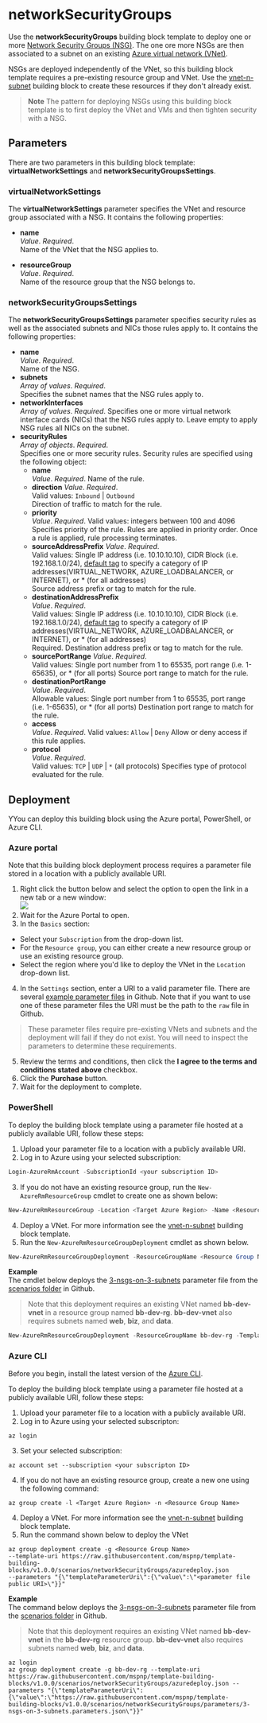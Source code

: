 # networkSecurityGroups

Use the **networkSecurityGroups** building block template to deploy one or more [Network Security Groups (NSG)][virtual-networks-nsg]. The one ore more NSGs are then associated to a subnet on an existing [Azure virtual network (VNet)](https://docs.microsoft.com/azure/virtual-network/virtual-networks-overview). 

NSGs are deployed independently of the VNet, so this building block template requires a pre-existing resource group and VNet. Use the [vnet-n-subnet](https://github.com/mspnp/template-building-blocks/tree/v1.0.0/scenarios/vnet-n-subnet) building block to create these resources if they don't already exist.

> **Note** The pattern for deploying NSGs using this building block template is to first deploy the VNet and VMs and then tighten security with a NSG.

## Parameters

There are two parameters in this building block template: **virtualNetworkSettings** and **networkSecurityGroupsSettings**. 

### virtualNetworkSettings

The **virtualNetworkSettings** parameter specifies the VNet and resource group associated with a NSG. It contains the following properties:

- **name**  
_Value_. _Required_.  
Name of the VNet that the NSG applies to.   

- **resourceGroup**  
_Value_. _Required_.  
Name of the resource group that the NSG belongs to.  

### networkSecurityGroupsSettings

The **networkSecurityGroupsSettings** parameter specifies security rules as well as the associated subnets and NICs those rules apply to. It contains the following properties:

- **name**  
_Value_. _Required_.  
Name of the NSG.  
- **subnets**  
_Array of values_. _Required_.  
Specifies the subnet names that the NSG rules apply to.
- **networkInterfaces**  
_Array of values_. _Required_.
Specifies one or more virtual network interface cards (NICs) that the NSG rules apply to. Leave empty to apply NSG rules all NICs on the subnet.
- **securityRules**  
_Array of objects_. _Required_.  
Specifies one or more security rules.  Security rules are specified using the following object:
  - **name**  
  _Value_. _Required_.
  Name of the rule.  
  - **direction**
  _Value_. _Required_.  
  Valid values: `Inbound` | `Outbound`  
  Direction of traffic to match for the rule.  
  - **priority**  
  _Value_. _Required_.
  Valid values: integers between 100 and 4096  
  Specifies priority of the rule. Rules are applied in priority order. Once a rule is applied, rule processing terminates.  
  - **sourceAddressPrefix**
  _Value_. _Required_.  
  Valid values: Single IP address (i.e. 10.10.10.10), CIDR Block (i.e. 192.168.1.0/24), [default tag][virtual-networks-nsg] to specify a category of IP addresses(VIRTUAL_NETWORK, AZURE_LOADBALANCER, or INTERNET), or * (for all addresses)  
  Source address prefix or tag to match for the rule.  
  - **destinationAddressPrefix**  
  _Value_. _Required_.  
  Valid values: Single IP address (i.e. 10.10.10.10), CIDR Block (i.e. 192.168.1.0/24), [default tag][virtual-networks-nsg] to specify a category of IP addresses(VIRTUAL_NETWORK, AZURE_LOADBALANCER, or INTERNET), or * (for all addresses)  
  Required. Destination address prefix or tag to match for the rule.  
  - **sourcePortRange**
  _Value_. _Required_.  
  Valid values: Single port number from 1 to 65535, port range (i.e. 1-65635), or * (for all ports) 
  Source port range to match for the rule.  
  - **destinationPortRange**  
  _Value_. _Required_.  
  Allowable values: Single port number from 1 to 65535, port range (i.e. 1-65635), or * (for all ports) 
  Destination port range to match for the rule.   
  - **access**  
  _Value_. _Required_.
  Valid values: `Allow` | `Deny`
  Allow or deny access if this rule applies.
  - **protocol**  
  _Value_. _Required_.  
  Valid values: `TCP` | `UDP` | `*` (all protocols)
  Specifies type of protocol evaluated for the rule.

## Deployment

YYou can deploy this building block using the Azure portal, PowerShell, or Azure CLI.

### Azure portal

Note that this building block deployment process requires a parameter file stored in a location with a publicly available URI.

1. Right click the button below and select the option to open the link in a new tab or a new window:<br><a href="https://portal.azure.com/#create/Microsoft.Template/uri/https%3A%2F%2Fraw.githubusercontent.com%2Fmspnp%2Ftemplate-building-blocks%2Fv1.0.0%2Fscenarios%2FnetworkSecurityGroups%2Fazuredeploy.json"><img src = "http://azuredeploy.net/deploybutton.png"/></a>
2. Wait for the Azure Portal to open.  
3. In the `Basics` section:
  - Select your `Subscription` from the drop-down list.
  - For the `Resource group`, you can either create a new resource group or use an existing resource group.
  - Select the region where you'd like to deploy the VNet in the `Location` drop-down list.  
4. In the `Settings` section, enter a URI to a valid parameter file. There are several [example parameter files](https://github.com/mspnp/template-building-blocks/tree/master/scenarios/networkSecurityGroups/parameters) in Github. Note that if you want to use one of these parameter files the URI must be the path to the `raw` file in Github.
  > These parameter files require pre-existing VNets and subnets and the deployment will fail if they do not exist. You will need to inspect the parameters to determine these requirements.  
5. Review the terms and conditions, then click the **I agree to the terms and conditions stated above** checkbox.  
6. Click the **Purchase** button.  
7. Wait for the deployment to complete.

### PowerShell

To deploy the building block template using a parameter file hosted at a publicly available URI, follow these steps:

1. Upload your parameter file to a location with a publicly available URI.
2. Log in to Azure using your selected subscription:
  ```Powershell
  Login-AzureRmAccount -SubscriptionId <your subscription ID>
  ```
3. If you do not have an existing resource group, run the `New-AzureRmResourceGroup` cmdlet to create one as shown below:
  ```PowerShell
  New-AzureRmResourceGroup -Location <Target Azure Region> -Name <Resource Group Name> 
  ```
4. Deploy a VNet. For more information see the [vnet-n-subnet](https://github.com/mspnp/template-building-blocks/blob/v1.0.0/templates/buildingBlocks/vnet-n-subnet/README.md) building block template.  
5. Run the `New-AzureRmResourceGroupDeployment` cmdlet as shown below.  
  ```PowerShell
  New-AzureRmResourceGroupDeployment -ResourceGroupName <Resource Group Name> -TemplateUri https://raw.githubusercontent.com/mspnp/template-building-blocks/v1.0.0/scenarios/networkSecurityGroups/azuredeploy.json -templateParameterUriFromTemplate <URI of parameter file>
  ```

**Example**  
The cmdlet below deploys the [3-nsgs-on-3-subnets](https://raw.githubusercontent.com/mspnp/template-building-blocks/v1.0.0/scenarios/networkSecurityGroups/parameters/3-nsgs-on-3-subnets.parameters.json) parameter file from the [scenarios folder](https://github.com/mspnp/template-building-blocks/tree/v1.0.0/scenarios/networkSecurityGroups) in Github.

> Note that this deployment requires an existing VNet named **bb-dev-vnet** in a resource group named **bb-dev-rg**. **bb-dev-vnet** also requires subnets named **web**, **biz**, and **data**.

```PowerShell
New-AzureRmResourceGroupDeployment -ResourceGroupName bb-dev-rg -TemplateUri https://raw.githubusercontent.com/mspnp/template-building-blocks/v1.0.0/scenarios/networkSecurityGroups/azuredeploy.json -templateParameterUriFromTemplate https://raw.githubusercontent.com/mspnp/template-building-blocks/v1.0.0/scenarios/networkSecurityGroups/parameters/3-nsgs-on-3-subnets.parameters.json
```

### Azure CLI

Before you begin, install the latest version of the [Azure CLI](https://docs.microsoft.com/cli/azure/install-azure-cli).

To deploy the building block template using a parameter file hosted at a publicly available URI, follow these steps:

1. Upload your parameter file to a location with a publicly available URI.  
2. Log in to Azure using your selected subscripton:  
  ```AzureCLI
  az login
  ```
3. Set your selected subscription:
  ```AzureCLI
  az account set --subscription <your subscripton ID>
  ```
4. If you do not have an existing resource group, create a new one using the following command:
  ```AzureCLI
  az group create -l <Target Azure Region> -n <Resource Group Name> 
  ```
4. Deploy a VNet. For more information see the [vnet-n-subnet](https://github.com/mspnp/template-building-blocks/blob/v1.0.0/templates/buildingBlocks/vnet-n-subnet/README.md) building block template.  
5. Run the command shown below to deploy the VNet
  ```AzureCLI
  az group deployment create -g <Resource Group Name>
  --template-uri https://raw.githubusercontent.com/mspnp/template-building-blocks/v1.0.0/scenarios/networkSecurityGroups/azuredeploy.json
  --parameters "{\"templateParameterUri\":{\"value\":\"<parameter file public URI>\"}}"
  ```

**Example**  
The command below deploys the [3-nsgs-on-3-subnets](https://raw.githubusercontent.com/mspnp/template-building-blocks/v1.0.0/scenarios/networkSecurityGroups/parameters/multiple-routes-on-subnets.parameters.json) parameter file from the [scenarios folder](https://github.com/mspnp/template-building-blocks/tree/v1.0.0/scenarios/networkSecurityGroups) in Github.

> Note that this deployment requires an existing VNet named **bb-dev-vnet** in the **bb-dev-rg** resource group. **bb-dev-vnet** also requires subnets named **web**, **biz**, and **data**.

```AzureCLI
az login
az group deployment create -g bb-dev-rg --template-uri https://raw.githubusercontent.com/mspnp/template-building-blocks/v1.0.0/scenarios/networkSecurityGroups/azuredeploy.json --parameters "{\"templateParameterUri\":{\"value\":\"https://raw.githubusercontent.com/mspnp/template-building-blocks/v1.0.0/scenarios/networkSecurityGroups/parameters/3-nsgs-on-3-subnets.parameters.json\"}}"
```

<!-- links -->
[virtual-networks-nsg]: https://docs.microsoft.com/azure/virtual-network/virtual-networks-nsg